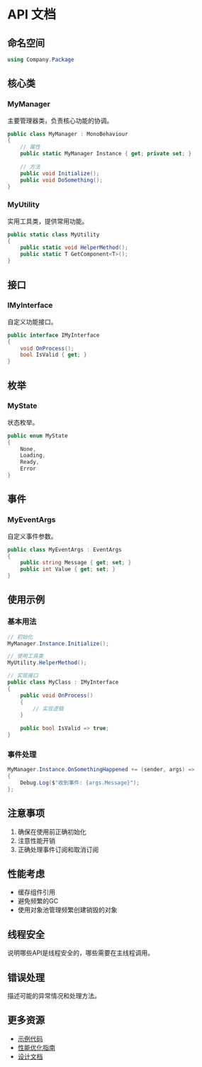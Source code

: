 # API 文档

## 命名空间
```csharp
using Company.Package
```

## 核心类

### MyManager
主要管理器类，负责核心功能的协调。

```csharp
public class MyManager : MonoBehaviour
{
    // 属性
    public static MyManager Instance { get; private set; }
    
    // 方法
    public void Initialize();
    public void DoSomething();
}
```

### MyUtility
实用工具类，提供常用功能。

```csharp
public static class MyUtility
{
    public static void HelperMethod();
    public static T GetComponent<T>();
}
```

## 接口

### IMyInterface
自定义功能接口。

```csharp
public interface IMyInterface
{
    void OnProcess();
    bool IsValid { get; }
}
```

## 枚举

### MyState
状态枚举。

```csharp
public enum MyState
{
    None,
    Loading,
    Ready,
    Error
}
```

## 事件

### MyEventArgs
自定义事件参数。

```csharp
public class MyEventArgs : EventArgs
{
    public string Message { get; set; }
    public int Value { get; set; }
}
```

## 使用示例

### 基本用法
```csharp
// 初始化
MyManager.Instance.Initialize();

// 使用工具类
MyUtility.HelperMethod();

// 实现接口
public class MyClass : IMyInterface
{
    public void OnProcess()
    {
        // 实现逻辑
    }
    
    public bool IsValid => true;
}
```

### 事件处理
```csharp
MyManager.Instance.OnSomethingHappened += (sender, args) =>
{
    Debug.Log($"收到事件: {args.Message}");
};
```

## 注意事项
1. 确保在使用前正确初始化
2. 注意性能开销
3. 正确处理事件订阅和取消订阅

## 性能考虑
- 缓存组件引用
- 避免频繁的GC
- 使用对象池管理频繁创建销毁的对象

## 线程安全
说明哪些API是线程安全的，哪些需要在主线程调用。

## 错误处理
描述可能的异常情况和处理方法。

## 更多资源
- [示例代码](../Examples~/README.md)
- [性能优化指南](../DevDocs/Performance.md)
- [设计文档](../DevDocs/DesignDoc.md) 